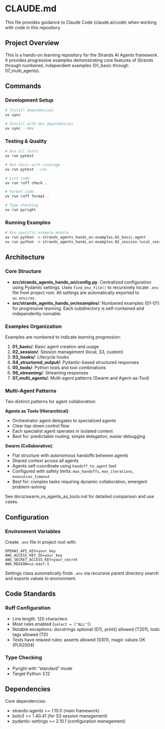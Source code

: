 # CLAUDE.md

This file provides guidance to Claude Code (claude.ai/code) when working with code in this repository.

## Project Overview

This is a hands-on learning repository for the Strands AI Agents framework. It provides progressive examples demonstrating core features of Strands through numbered, independent examples (01_basic through 07_multi_agents).

## Commands

### Development Setup
```bash
# Install dependencies
uv sync

# Install with dev dependencies
uv sync --dev
```

### Testing & Quality
```bash
# Run all tests
uv run pytest

# Run tests with coverage
uv run pytest --cov

# Lint code
uv run ruff check .

# Format code
uv run ruff format .

# Type checking
uv run pyright
```

### Running Examples
```bash
# Run specific example module
uv run python -m strands_agents_hands_on.examples.01_basic.agent
uv run python -m strands_agents_hands_on.examples.02_session.local_session_management
```

## Architecture

### Core Structure
- **src/strands_agents_hands_on/config.py**: Centralized configuration using Pydantic settings. Uses `find_env_file()` to recursively locate `.env` file from project root. All settings are automatically exported to `os.environ`.
- **src/strands_agents_hands_on/examples/**: Numbered examples (01-07) for progressive learning. Each subdirectory is self-contained and independently runnable.

### Examples Organization
Examples are numbered to indicate learning progression:
1. **01_basic/**: Basic agent creation and usage
2. **02_session/**: Session management (local, S3, custom)
3. **03_hooks/**: Lifecycle hooks
4. **04_structured_output/**: Pydantic-based structured responses
5. **05_tools/**: Python tools and tool combinations
6. **06_streaming/**: Streaming responses
7. **07_multi_agents/**: Multi-agent patterns (Swarm and Agent-as-Tool)

### Multi-Agent Patterns

Two distinct patterns for agent collaboration:

**Agents as Tools (Hierarchical)**:
- Orchestrator agent delegates to specialized agents
- Clear top-down control flow
- Each specialist agent operates in isolated context
- Best for: predictable routing, simple delegation, easier debugging

**Swarm (Collaborative)**:
- Flat structure with autonomous handoffs between agents
- Shared context across all agents
- Agents self-coordinate using `handoff_to_agent` tool
- Configured with safety limits: `max_handoffs`, `max_iterations`, `execution_timeout`
- Best for: complex tasks requiring dynamic collaboration, emergent problem-solving

See docs/swarm_vs_agents_as_tools.md for detailed comparison and use cases.

## Configuration

### Environment Variables
Create `.env` file in project root with:
```
OPENAI_API_KEY=your_key
AWS_ACCESS_KEY_ID=your_key
AWS_SECRET_ACCESS_KEY=your_secret
AWS_REGION=us-east-1
```

Settings class automatically finds `.env` via recursive parent directory search and exports values to environment.

## Code Standards

### Ruff Configuration
- Line length: 120 characters
- Most rules enabled (`select = ["ALL"]`)
- Notable exceptions: docstrings optional (D1), print() allowed (T201), todo tags allowed (TD)
- Tests have relaxed rules: asserts allowed (S101), magic values OK (PLR2004)

### Type Checking
- Pyright with "standard" mode
- Target Python 3.12

## Dependencies

Core dependencies:
- strands-agents >= 1.10.0 (main framework)
- boto3 >= 1.40.41 (for S3 session management)
- pydantic-settings >= 2.10.1 (configuration management)
